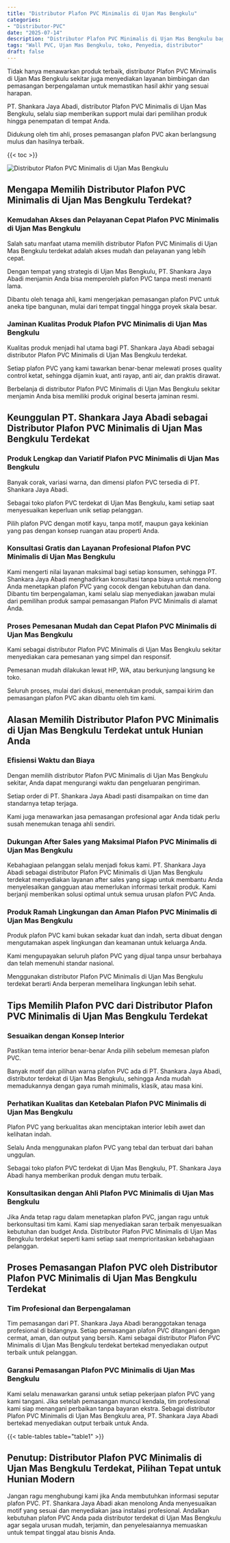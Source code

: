 ```yaml
---
title: "Distributor Plafon PVC Minimalis di Ujan Mas Bengkulu"
categories: 
- "Distributor-PVC"
date: "2025-07-14"
description: "Distributor Plafon PVC Minimalis di Ujan Mas Bengkulu bagi rumah, perkantoran, serta toko. Panel terbaik, variasi motif, warna modern, dengan layanan penempatan dikerjakan oleh tenaga ahli ahli dan garansi resmi!|Jasa penyediaan Plafon PVC Minimalis di Ujan Mas Bengkulu untuk kebutuhan tempat tinggal, perkantoran, maupun gerai, dengan panel berkualitas dan instalasi oleh teknisi profesional dan kepastian resmi.|Pilihan Plafon PVC Minimalis di Ujan Mas Bengkulu yang terpercaya untuk hunian, kantor, dan gerai, dengan produk berkualitas dan pemasangan ditangani oleh tenaga ahli berpengalaman dan jaminan resmi.|Distribusi Plafon PVC Minimalis di Ujan Mas Bengkulu untuk tempat tinggal, kantor, serta gerai, beserta produk berkualitas dan pemasangan oleh tim profesional, dilengkapi beserta garansi resmi.}"
tags: "Wall PVC, Ujan Mas Bengkulu, toko, Penyedia, distributor"
draft: false
---
```


Tidak hanya menawarkan produk terbaik, distributor Plafon PVC Minimalis di Ujan Mas Bengkulu sekitar juga menyediakan layanan bimbingan dan pemasangan berpengalaman untuk memastikan hasil akhir yang sesuai harapan.

PT. Shankara Jaya Abadi, distributor Plafon PVC Minimalis di Ujan Mas Bengkulu, selalu siap memberikan support mulai dari pemilihan produk hingga penempatan di tempat Anda.

Didukung oleh tim ahli, proses pemasangan plafon PVC akan berlangsung mulus dan hasilnya terbaik.

{{< toc >}}

![Distributor Plafon PVC Minimalis di Ujan Mas Bengkulu](/images/Distributor-PVC/Distributor-Plafon-PVC-Minimalis-di-Ujan-Mas-Bengkulu.png)


## Mengapa Memilih Distributor Plafon PVC Minimalis di Ujan Mas Bengkulu Terdekat?

### Kemudahan Akses dan Pelayanan Cepat Plafon PVC Minimalis di Ujan Mas Bengkulu

Salah satu manfaat utama memilih distributor Plafon PVC Minimalis di Ujan Mas Bengkulu terdekat adalah akses mudah dan pelayanan yang lebih cepat.

Dengan tempat yang strategis di Ujan Mas Bengkulu, PT. Shankara Jaya Abadi menjamin Anda bisa memperoleh plafon PVC tanpa mesti menanti lama.

Dibantu oleh tenaga ahli, kami mengerjakan pemasangan plafon PVC untuk aneka tipe bangunan, mulai dari tempat tinggal hingga proyek skala besar.

### Jaminan Kualitas Produk Plafon PVC Minimalis di Ujan Mas Bengkulu

Kualitas produk menjadi hal utama bagi PT. Shankara Jaya Abadi sebagai distributor Plafon PVC Minimalis di Ujan Mas Bengkulu terdekat.

Setiap plafon PVC yang kami tawarkan benar-benar melewati proses quality control ketat, sehingga dijamin kuat, anti rayap, anti air, dan praktis dirawat.

Berbelanja di distributor Plafon PVC Minimalis di Ujan Mas Bengkulu sekitar menjamin Anda bisa memiliki produk original beserta jaminan resmi.

## Keunggulan PT. Shankara Jaya Abadi sebagai Distributor Plafon PVC Minimalis di Ujan Mas Bengkulu Terdekat

### Produk Lengkap dan Variatif Plafon PVC Minimalis di Ujan Mas Bengkulu

Banyak corak, variasi warna, dan dimensi plafon PVC tersedia di PT. Shankara Jaya Abadi.

Sebagai toko plafon PVC terdekat di Ujan Mas Bengkulu, kami setiap saat menyesuaikan keperluan unik setiap pelanggan.

Pilih plafon PVC dengan motif kayu, tanpa motif, maupun gaya kekinian yang pas dengan konsep ruangan atau properti Anda.

### Konsultasi Gratis dan Layanan Profesional Plafon PVC Minimalis di Ujan Mas Bengkulu

Kami mengerti nilai layanan maksimal bagi setiap konsumen, sehingga PT. Shankara Jaya Abadi menghadirkan konsultasi tanpa biaya untuk menolong Anda menetapkan plafon PVC yang cocok dengan kebutuhan dan dana. Dibantu tim berpengalaman, kami selalu siap menyediakan jawaban mulai dari pemilihan produk sampai pemasangan Plafon PVC Minimalis di alamat Anda.

### Proses Pemesanan Mudah dan Cepat Plafon PVC Minimalis di Ujan Mas Bengkulu

Kami sebagai distributor Plafon PVC Minimalis di Ujan Mas Bengkulu sekitar menyediakan cara pemesanan yang simpel dan responsif.

Pemesanan mudah dilakukan lewat HP, WA, atau berkunjung langsung ke toko.

Seluruh proses, mulai dari diskusi, menentukan produk, sampai kirim dan pemasangan plafon PVC akan dibantu oleh tim kami.

## Alasan Memilih Distributor Plafon PVC Minimalis di Ujan Mas Bengkulu Terdekat untuk Hunian Anda

### Efisiensi Waktu dan Biaya

Dengan memilih distributor Plafon PVC Minimalis di Ujan Mas Bengkulu sekitar, Anda dapat mengurangi waktu dan pengeluaran pengiriman.

Setiap order di PT. Shankara Jaya Abadi pasti disampaikan on time dan standarnya tetap terjaga.

Kami juga menawarkan jasa pemasangan profesional agar Anda tidak perlu susah menemukan tenaga ahli sendiri.

### Dukungan After Sales yang Maksimal Plafon PVC Minimalis di Ujan Mas Bengkulu

Kebahagiaan pelanggan selalu menjadi fokus kami. PT. Shankara Jaya Abadi sebagai distributor Plafon PVC Minimalis di Ujan Mas Bengkulu terdekat menyediakan layanan after sales yang sigap untuk membantu Anda menyelesaikan gangguan atau memerlukan informasi terkait produk. Kami berjanji memberikan solusi optimal untuk semua urusan plafon PVC Anda.

### Produk Ramah Lingkungan dan Aman Plafon PVC Minimalis di Ujan Mas Bengkulu

Produk plafon PVC kami bukan sekadar kuat dan indah, serta dibuat dengan mengutamakan aspek lingkungan dan keamanan untuk keluarga Anda.

Kami mengupayakan seluruh plafon PVC yang dijual tanpa unsur berbahaya dan telah memenuhi standar nasional.

Menggunakan distributor Plafon PVC Minimalis di Ujan Mas Bengkulu terdekat berarti Anda berperan memelihara lingkungan lebih sehat.

## Tips Memilih Plafon PVC dari Distributor Plafon PVC Minimalis di Ujan Mas Bengkulu Terdekat

### Sesuaikan dengan Konsep Interior

Pastikan tema interior benar-benar Anda pilih sebelum memesan plafon PVC.

Banyak motif dan pilihan warna plafon PVC ada di PT. Shankara Jaya Abadi, distributor terdekat di Ujan Mas Bengkulu, sehingga Anda mudah memadukannya dengan gaya rumah minimalis, klasik, atau masa kini.

### Perhatikan Kualitas dan Ketebalan Plafon PVC Minimalis di Ujan Mas Bengkulu

Plafon PVC yang berkualitas akan menciptakan interior lebih awet dan kelihatan indah.

Selalu Anda menggunakan plafon PVC yang tebal dan terbuat dari bahan unggulan.

Sebagai toko plafon PVC terdekat di Ujan Mas Bengkulu, PT. Shankara Jaya Abadi hanya memberikan produk dengan mutu terbaik.

### Konsultasikan dengan Ahli Plafon PVC Minimalis di Ujan Mas Bengkulu

Jika Anda tetap ragu dalam menetapkan plafon PVC, jangan ragu untuk berkonsultasi tim kami. Kami siap menyediakan saran terbaik menyesuaikan kebutuhan dan budget Anda. Distributor Plafon PVC Minimalis di Ujan Mas Bengkulu terdekat seperti kami setiap saat memprioritaskan kebahagiaan pelanggan.

## Proses Pemasangan Plafon PVC oleh Distributor Plafon PVC Minimalis di Ujan Mas Bengkulu Terdekat

### Tim Profesional dan Berpengalaman

Tim pemasangan dari PT. Shankara Jaya Abadi beranggotakan tenaga profesional di bidangnya. Setiap pemasangan plafon PVC ditangani dengan cermat, aman, dan output yang bersih. Kami sebagai distributor Plafon PVC Minimalis di Ujan Mas Bengkulu terdekat bertekad menyediakan output terbaik untuk pelanggan.

### Garansi Pemasangan Plafon PVC Minimalis di Ujan Mas Bengkulu

Kami selalu menawarkan garansi untuk setiap pekerjaan plafon PVC yang kami tangani. Jika setelah pemasangan muncul kendala, tim profesional kami siap menangani perbaikan tanpa bayaran ekstra. Sebagai distributor Plafon PVC Minimalis di Ujan Mas Bengkulu area, PT. Shankara Jaya Abadi bertekad menyediakan output terbaik untuk Anda.

{{< table-tables table="table1" >}}

## Penutup: Distributor Plafon PVC Minimalis di Ujan Mas Bengkulu Terdekat, Pilihan Tepat untuk Hunian Modern

Jangan ragu menghubungi kami jika Anda membutuhkan informasi seputar plafon PVC. PT. Shankara Jaya Abadi akan menolong Anda menyesuaikan motif yang sesuai dan menyediakan jasa instalasi profesional. Andalkan kebutuhan plafon PVC Anda pada distributor terdekat di Ujan Mas Bengkulu agar segala urusan mudah, terjamin, dan penyelesaiannya memuaskan untuk tempat tinggal atau bisnis Anda.